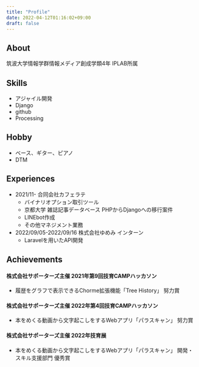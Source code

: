 ```yaml
---
title: "Profile"
date: 2022-04-12T01:16:02+09:00
draft: false
---
```

## About
筑波大学情報学群情報メディア創成学類4年 IPLAB所属  

## Skills
* アジャイル開発
* Django
* github
* Processing

## Hobby
* ベース、ギター、ピアノ
* DTM 

## Experiences
* 2021/11- 合同会社カフェラテ
    * バイナリオプション取引ツール
    * 京都大学 雑誌記事データベース PHPからDjangoへの移行案件
    * LINEbot作成
    * その他マネジメント業務
* 2022/09/05-2022/09/16 株式会社ゆめみ インターン
  * Laravelを用いたAPI開発
## Achievements
#### 株式会社サポーターズ主催 2021年第9回技育CAMPハッカソン 
* 履歴をグラフで表示できるChorme拡張機能「Tree History」 努力賞
#### 株式会社サポーターズ主催 2022年第4回技育CAMPハッカソン 
  * 本をめくる動画から文字起こしをするWebアプリ「パラスキャン」 努力賞
#### 株式会社サポーターズ主催 2022年技育展 
  * 本をめくる動画から文字起こしをするWebアプリ「パラスキャン」 開発・スキル支援部門 優秀賞
  